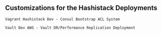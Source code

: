 ## Customizations for the Hashistack Deployments

```
Vagrant Hashistack Dev - Consul Bootstrap ACL System
```
```
Vault Dev AWS - Vault DR/Performance Replication Deployment 
```
